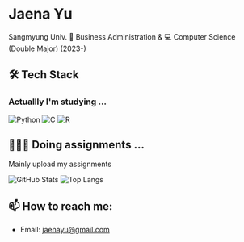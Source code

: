 # Jaena Yu
Sangmyung Univ. 💼 Business Administration & 💻 Computer Science (Double Major) (2023-)

## 🛠️ Tech Stack
### Actuallly I'm studying ...
![Python](https://img.shields.io/badge/Python-3776AB?style=flat&logo=python&logoColor=white)
![C](https://img.shields.io/badge/C-A8B9CC?style=flat&logo=c&logoColor=white)
![R](https://img.shields.io/badge/R-276DC3?style=flat&logo=r&logoColor=white)

## 👩🏻‍💻 Doing assignments ...
Mainly upload my assignments 

![GitHub Stats](https://github-readme-stats.vercel.app/api?username=jen0707&show_icons=true&theme=radical)
![Top Langs](https://github-readme-stats.vercel.app/api/top-langs/?username=jen0707&layout=compact&theme=radical)

## 📫 How to reach me:
- Email: jaenayu@gmail.com
